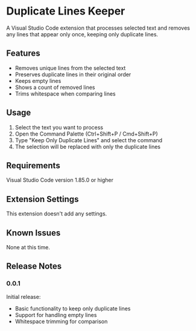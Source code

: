 # Duplicate Lines Keeper

A Visual Studio Code extension that processes selected text and removes any lines that appear only once, keeping only duplicate lines.

## Features

- Removes unique lines from the selected text
- Preserves duplicate lines in their original order
- Keeps empty lines
- Shows a count of removed lines
- Trims whitespace when comparing lines

## Usage

1. Select the text you want to process
2. Open the Command Palette (Ctrl+Shift+P / Cmd+Shift+P)
3. Type "Keep Only Duplicate Lines" and select the command
4. The selection will be replaced with only the duplicate lines

## Requirements

Visual Studio Code version 1.85.0 or higher

## Extension Settings

This extension doesn't add any settings.

## Known Issues

None at this time.

## Release Notes

### 0.0.1

Initial release:

- Basic functionality to keep only duplicate lines
- Support for handling empty lines
- Whitespace trimming for comparison
